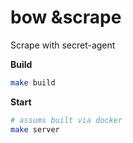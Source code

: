 # bow &scrape

Scrape with secret-agent

**Build**

```sh
make build
```

**Start**

```sh
# assums built via docker
make server
```
